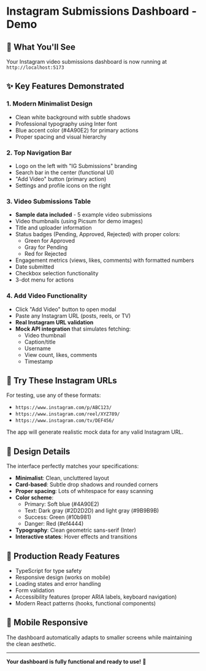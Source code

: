 # Instagram Submissions Dashboard - Demo

## 🎯 What You'll See

Your Instagram video submissions dashboard is now running at `http://localhost:5173`

## ✨ Key Features Demonstrated

### 1. **Modern Minimalist Design**
- Clean white background with subtle shadows
- Professional typography using Inter font
- Blue accent color (#4A90E2) for primary actions
- Proper spacing and visual hierarchy

### 2. **Top Navigation Bar**
- Logo on the left with "IG Submissions" branding
- Search bar in the center (functional UI)
- "Add Video" button (primary action)
- Settings and profile icons on the right

### 3. **Video Submissions Table**
- **Sample data included** - 5 example video submissions
- Video thumbnails (using Picsum for demo images)
- Title and uploader information
- Status badges (Pending, Approved, Rejected) with proper colors:
  - Green for Approved
  - Gray for Pending  
  - Red for Rejected
- Engagement metrics (views, likes, comments) with formatted numbers
- Date submitted
- Checkbox selection functionality
- 3-dot menu for actions

### 4. **Add Video Functionality**
- Click "Add Video" button to open modal
- Paste any Instagram URL (posts, reels, or TV)
- **Real Instagram URL validation**
- **Mock API integration** that simulates fetching:
  - Video thumbnail
  - Caption/title
  - Username
  - View count, likes, comments
  - Timestamp

## 🧪 Try These Instagram URLs

For testing, use any of these formats:
- `https://www.instagram.com/p/ABC123/`
- `https://www.instagram.com/reel/XYZ789/`
- `https://www.instagram.com/tv/DEF456/`

The app will generate realistic mock data for any valid Instagram URL.

## 🎨 Design Details

The interface perfectly matches your specifications:
- **Minimalist**: Clean, uncluttered layout
- **Card-based**: Subtle drop shadows and rounded corners
- **Proper spacing**: Lots of whitespace for easy scanning
- **Color scheme**: 
  - Primary: Soft blue (#4A90E2)
  - Text: Dark gray (#2D2D2D) and light gray (#9B9B9B)
  - Success: Green (#10b981)
  - Danger: Red (#ef4444)
- **Typography**: Clean geometric sans-serif (Inter)
- **Interactive states**: Hover effects and transitions

## 🔧 Production Ready Features

- TypeScript for type safety
- Responsive design (works on mobile)
- Loading states and error handling
- Form validation
- Accessibility features (proper ARIA labels, keyboard navigation)
- Modern React patterns (hooks, functional components)

## 📱 Mobile Responsive

The dashboard automatically adapts to smaller screens while maintaining the clean aesthetic.

---

**Your dashboard is fully functional and ready to use!** 🚀
